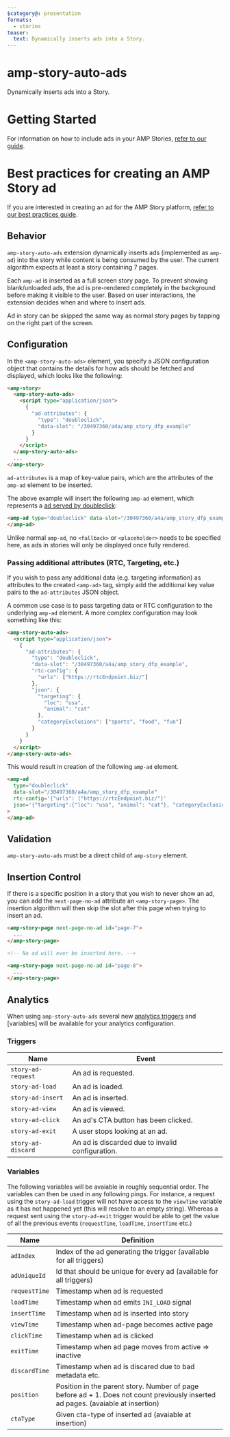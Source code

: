 ```yaml
---
$category@: presentation
formats:
  - stories
teaser:
  text: Dynamically inserts ads into a Story.
---
```


<!--
Copyright 2018 The AMP HTML Authors. All Rights Reserved.

Licensed under the Apache License, Version 2.0 (the "License");
you may not use this file except in compliance with the License.
You may obtain a copy of the License at

      http://www.apache.org/licenses/LICENSE-2.0

Unless required by applicable law or agreed to in writing, software
distributed under the License is distributed on an "AS-IS" BASIS,
WITHOUT WARRANTIES OR CONDITIONS OF ANY KIND, either express or implied.
See the License for the specific language governing permissions and
limitations under the License.
-->

# amp-story-auto-ads

Dynamically inserts ads into a Story.

# Getting Started

For information on how to include ads in your AMP Stories, [refer to our guide](https://amp.dev/documentation/guides-and-tutorials/develop/advertise_amp_stories).

# Best practices for creating an AMP Story ad

If you are interested in creating an ad for the AMP Story platform, [refer to our best practices guide](https://amp.dev/documentation/guides-and-tutorials/develop/story_ads_best_practices).

## Behavior

`amp-story-auto-ads` extension dynamically inserts ads (implemented as `amp-ad`)
into the story while content is being consumed by the user. The current algorithm expects at least a story containing 7 pages.

Each `amp-ad` is inserted as a full screen story page. To prevent showing
blank/unloaded ads, the ad is pre-rendered completely in the background before
making it visible to the user. Based on user interactions, the extension decides when
and where to insert ads.

Ad in story can be skipped the same way as normal story pages by tapping on the
right part of the screen.

## Configuration

In the `<amp-story-auto-ads>` element, you specify a JSON configuration object
that contains the details for how ads should be fetched and displayed, which
looks like the following:

```html
<amp-story>
  <amp-story-auto-ads>
    <script type="application/json">
      {
        "ad-attributes": {
          "type": "doubleclick",
          "data-slot": "/30497360/a4a/amp_story_dfp_example"
        }
      }
    </script>
  </amp-story-auto-ads>
  ...
</amp-story>
```

`ad-attributes` is a map of key-value pairs, which are the attributes of the
`amp-ad` element to be inserted.

The above example will insert the following `amp-ad` element, which represents
a [ad served by doubleclick](../../extensions/amp-ad-network-doubleclick-impl/amp-ad-network-doubleclick-impl-internal.md):

```html
<amp-ad type="doubleclick" data-slot="/30497360/a4a/amp_story_dfp_example">
</amp-ad>
```

Unlike normal `amp-ad`, no `<fallback>` or `<placeholder>` needs to be specified
here, as ads in stories will only be displayed once fully rendered.

### Passing additional attributes (RTC, Targeting, etc.)

If you wish to pass any additional data (e.g. targeting information) as
attributes to the created `<amp-ad>` tag, simply add the additional key value
pairs to the `ad-attributes` JSON object.

A common use case is to pass targeting data or RTC configuration to the underlying `amp-ad` element. A more complex configuration may look something like this:

```html
<amp-story-auto-ads>
  <script type="application/json">
    {
      "ad-attributes": {
        "type": "doubleclick",
        "data-slot": "/30497360/a4a/amp_story_dfp_example",
        "rtc-config": {
          "urls": ["https://rtcEndpoint.biz/"]
        },
        "json": {
          "targeting": {
            "loc": "usa",
            "animal": "cat"
          },
          "categoryExclusions": ["sports", "food", "fun"]
        }
      }
    }
  </script>
</amp-story-auto-ads>
```

This would result in creation of the following `amp-ad` element.

```html
<amp-ad
  type="doubleclick"
  data-slot="/30497360/a4a/amp_story_dfp_example"
  rtc-config='{"urls": ["https://rtcEndpoint.biz/"}'
  json='{"targeting":{"loc": "usa", "animal": "cat"}, "categoryExclusions":["sports", "food", "fun"]}'
>
</amp-ad>
```

## Validation

`amp-story-auto-ads` must be a direct child of `amp-story` element.

## Insertion Control

If there is a specific position in a story that you wish to never show an ad,
you can add the `next-page-no-ad` attribute an `<amp-story-page>`. The insertion
algorithm will then skip the slot after this page when trying to insert an ad.

```html
<amp-story-page next-page-no-ad id="page-7">
  ...
</amp-story-page>

<!-- No ad will ever be inserted here. -->

<amp-story-page next-page-no-ad id="page-8">
  ...
</amp-story-page>
```

## Analytics

When using `amp-story-auto-ads` several new [analytics triggers](../../extensions/amp-analytics/amp-analytics.md)
and [variables] will be available for your analytics configuration.

### Triggers

| Name               | Event                                            |
| ------------------ | ------------------------------------------------ |
| `story-ad-request` | An ad is requested.                              |
| `story-ad-load`    | An ad is loaded.                                 |
| `story-ad-insert`  | An ad is inserted.                               |
| `story-ad-view`    | An ad is viewed.                                 |
| `story-ad-click`   | An ad's CTA button has been clicked.             |
| `story-ad-exit`    | A user stops looking at an ad.                   |
| `story-ad-discard` | An ad is discarded due to invalid configuration. |

### Variables

The following variables will be avaiable in roughly sequential order. The variables
can then be used in any following pings. For instance, a request using the
`story-ad-load` trigger will not have access to the `viewTime` variable as it has
not happened yet (this will resolve to an empty string). Whereas a request sent
using the `story-ad-exit` trigger would be able to get the value of all the previous
events (`requestTime`, `loadTime`, `insertTime` etc.)

| Name          | Definition                                                                                                                       |
| ------------- | -------------------------------------------------------------------------------------------------------------------------------- |
| `adIndex`     | Index of the ad generating the trigger (available for all triggers)                                                              |
| `adUniqueId`  | Id that should be unique for every ad (available for all triggers)                                                               |
| `requestTime` | Timestamp when ad is requested                                                                                                   |
| `loadTime`    | Timestamp when ad emits `INI_LOAD` signal                                                                                        |
| `insertTime`  | Timestamp when ad is inserted into story                                                                                         |
| `viewTime`    | Timestamp when ad-page becomes active page                                                                                       |
| `clickTime`   | Timestamp when ad is clicked                                                                                                     |
| `exitTime`    | Timestamp when ad page moves from active => inactive                                                                             |
| `discardTime` | Timestamp when ad is discared due to bad metadata etc.                                                                           |
| `position`    | Position in the parent story. Number of page before ad + 1. Does not count previously inserted ad pages. (avaiable at insertion) |
| `ctaType`     | Given cta-type of inserted ad (avaiable at insertion)                                                                            |
